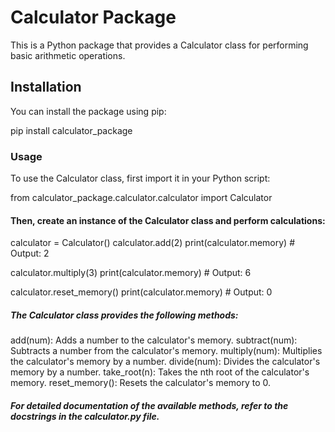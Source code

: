 # Calculator Package

This is a Python package that provides a Calculator class for performing basic arithmetic operations.

## Installation

You can install the package using pip:

pip install calculator_package


### Usage
To use the Calculator class, first import it in your Python script:


from calculator_package.calculator.calculator import Calculator

#### Then, create an instance of the Calculator class and perform calculations:

calculator = Calculator()
calculator.add(2)
print(calculator.memory)  # Output: 2

calculator.multiply(3)
print(calculator.memory)  # Output: 6

calculator.reset_memory()
print(calculator.memory)  # Output: 0

##### The Calculator class provides the following methods:

add(num): Adds a number to the calculator's memory.
subtract(num): Subtracts a number from the calculator's memory.
multiply(num): Multiplies the calculator's memory by a number.
divide(num): Divides the calculator's memory by a number.
take_root(n): Takes the nth root of the calculator's memory.
reset_memory(): Resets the calculator's memory to 0.

##### For detailed documentation of the available methods, refer to the docstrings in the calculator.py file.
